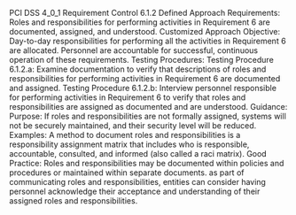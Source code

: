 PCI DSS 4_0_1 Requirement Control 6.1.2 Defined Approach Requirements: Roles and responsibilities for performing activities in Requirement 6 are documented, assigned, and understood. Customized Approach Objective: Day-to-day responsibilities for performing all the activities in Requirement 6 are allocated. Personnel are accountable for successful, continuous operation of these requirements. Testing Procedures: Testing Procedure 6.1.2.a: Examine documentation to verify that descriptions of roles and responsibilities for performing activities in Requirement 6 are documented and assigned. Testing Procedure 6.1.2.b: Interview personnel responsible for performing activities in Requirement 6 to verify that roles and responsibilities are assigned as documented and are understood. Guidance: Purpose: If roles and responsibilities are not formally assigned, systems will not be securely maintained, and their security level will be reduced. Examples: A method to document roles and responsibilities is a responsibility assignment matrix that includes who is responsible, accountable, consulted, and informed (also called a raci matrix). Good Practice: Roles and responsibilities may be documented within policies and procedures or maintained within separate documents. as part of communicating roles and responsibilities, entities can consider having personnel acknowledge their acceptance and understanding of their assigned roles and responsibilities.